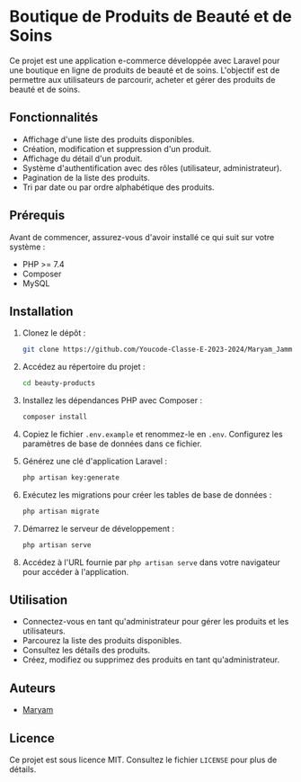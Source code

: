 # Boutique de Produits de Beauté et de Soins

Ce projet est une application e-commerce développée avec Laravel pour une boutique en ligne de produits de beauté et de soins. L'objectif est de permettre aux utilisateurs de parcourir, acheter et gérer des produits de beauté et de soins.

## Fonctionnalités

- Affichage d'une liste des produits disponibles.
- Création, modification et suppression d'un produit.
- Affichage du détail d'un produit.
- Système d'authentification avec des rôles (utilisateur, administrateur).
- Pagination de la liste des produits.
- Tri par date ou par ordre alphabétique des produits.

## Prérequis

Avant de commencer, assurez-vous d'avoir installé ce qui suit sur votre système :

- PHP >= 7.4
- Composer
- MySQL

## Installation

1. Clonez le dépôt :

   ```bash
   git clone https://github.com/Youcode-Classe-E-2023-2024/Maryam_Jammar_e-commerce.git
   ```

2. Accédez au répertoire du projet :

   ```bash
   cd beauty-products
   ```

3. Installez les dépendances PHP avec Composer :

   ```bash
   composer install
   ```

4. Copiez le fichier `.env.example` et renommez-le en `.env`. Configurez les paramètres de base de données dans ce fichier.

5. Générez une clé d'application Laravel :

   ```bash
   php artisan key:generate
   ```

6. Exécutez les migrations pour créer les tables de base de données :

   ```bash
   php artisan migrate
   ```

7. Démarrez le serveur de développement :

   ```bash
   php artisan serve
   ```

8. Accédez à l'URL fournie par `php artisan serve` dans votre navigateur pour accéder à l'application.

## Utilisation

- Connectez-vous en tant qu'administrateur pour gérer les produits et les utilisateurs.
- Parcourez la liste des produits disponibles.
- Consultez les détails des produits.
- Créez, modifiez ou supprimez des produits en tant qu'administrateur.

## Auteurs

- [Maryam]([https://github.com/votre-utilisateur](https://github.com/Youcode-Classe-E-2023-2024/Maryam_Jammar_e-commerce))

## Licence

Ce projet est sous licence MIT. Consultez le fichier `LICENSE` pour plus de détails.
